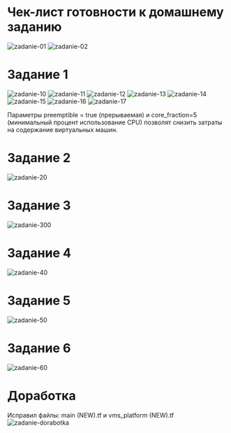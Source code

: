 # Чек-лист готовности к домашнему заданию
![zadanie-01](https://github.com/user-attachments/assets/857a852a-271b-4a73-a7ae-5260a95343d7)
![zadanie-02](https://github.com/user-attachments/assets/9ea66408-5860-4747-8e38-92b14bdf20b3)

# Задание 1
![zadanie-10](https://github.com/user-attachments/assets/7d457d38-7403-460b-821a-b7566d896f41)
![zadanie-11](https://github.com/user-attachments/assets/41f10b00-1db6-4d8d-a5b1-51cc0de0e03a)
![zadanie-12](https://github.com/user-attachments/assets/5e38cd43-f519-423a-b21d-477e8c1ac881)
![zadanie-13](https://github.com/user-attachments/assets/8457458c-d965-45e6-b3e7-7a007719272a)
![zadanie-14](https://github.com/user-attachments/assets/04cbb2f7-9591-4241-89c7-ea71b9d5548a)
![zadanie-15](https://github.com/user-attachments/assets/d5aa975a-27a3-4c01-bfc6-cfc3fe557a17)
![zadanie-16](https://github.com/user-attachments/assets/687a087a-bfd2-4f74-af2d-f8aeea9daa01)
![zadanie-17](https://github.com/user-attachments/assets/d6f9c575-cd5f-430a-a5ef-85a4c0f87a84)

Параметры preemptible = true (прерываемая) и core_fraction=5 (минимальный процент использование CPU) позволят снизить затраты на содержание виртуальных машин.

# Задание 2
![zadanie-20](https://github.com/user-attachments/assets/cfdbcd5c-0c8e-4e38-a214-3ff079451bd9)

# Задание 3
![zadanie-300](https://github.com/user-attachments/assets/9e064884-c691-4db9-890e-39f11b835622)

# Задание 4
![zadanie-40](https://github.com/user-attachments/assets/3df526de-7304-41c4-a349-fdc4592a3cd1)

# Задание 5
![zadanie-50](https://github.com/user-attachments/assets/04225d16-ad6e-44be-831c-b1a41c746019)

# Задание 6
![zadanie-60](https://github.com/user-attachments/assets/e1c78713-c48a-4334-84d1-feb3b02d3e4e)

# Доработка
Исправил файлы: main (NEW).tf и vms_platform (NEW).tf
![zadanie-dorabotka](https://github.com/user-attachments/assets/d1401afd-c34e-45b6-866e-e81607b49e07)
